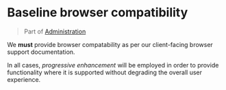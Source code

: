 # Baseline browser compatibility
> Part of [Administration](/Admin/Index.md)

We **must** provide browser compatability as per our client-facing browser support documentation.

In all cases, _progressive enhancement_ will be employed in order to provide functionality where it is supported without degrading the overall user experience.

